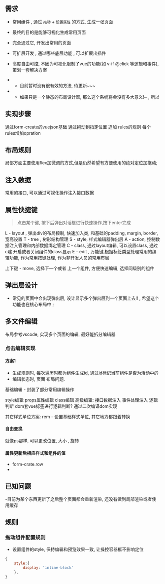 ## 需求

- 常用组件 ,  通过 `拖动` + `设置属性` 的方式, 生成一张页面 
- 最终的目的是能够可视化生成常用页面 
- 完全通过它, 开发出常用的页面
- 可扩展开发 , 通过哪些底层功能 , 可以扩展出插件 

- 高度自由可控, 不因为可视化限制了vue的功能(如 v-if @click 等逻辑和事件), 策划一套解决方案
- - 目前暂时没有很有效的方法, 待更新~~~ 
- - 如果只是一个静态的布局设计器, 那么这个系统将会没有多大意义!~ , 所以


## 实现步骤

通过form-create的vuejson基础
通过拖动到指定位置 追加 rules的规则
每个rules增加opration 

## 布局规则
局部方面主要使用flex加微调的方式,但是仍然希望有方便使用的绝对定位加拖动;


## 注入数据
常用的接口, 可以通过可视化操作注入接口数据


## 属性快捷键 

>  点击某个键, 按下后弹出对话框进行快速操作,按下enter完成

L - layout , 弹出div的布局控制, 快速加入类, 和基础的padding, margin, border, 宽高设置
T - tree , 树形结构管理
S - style, 样式编辑器弹出层
A - action, 控制数据注入管理和内部数据绑定管理
C - class, 通过layout编辑, 可以设置class, 通过c建 开启或者关闭组件的class显示
E - edit , 万能键,根据标签类型处理常用的编辑功能, 作为常用按键处理, 作为非开发人员的常用布局

上下键 - move, 选择下一个或者 上一个组件, 方便快速编辑, 选择同级别的组件

## 弹出层设计
- 常见的页面中会出现弹出层, 设计显示多个弹出层到一个页面上去!! , 希望这个功能也在核心布局中 ; 


## 多文件编辑

布局参考vscode, 实现多个页面的编辑, 最好能拆分编辑器


### 点击编辑实现





#### 方案1
- 生成规则时, 每次遍历时都为组件生成id, 通过id标记当前组件是否为活动中的
- 编辑状态时, 页面 布局问题.

基础编辑 - 封装了部分常用编辑操作

style编辑
props属性编辑
class编辑
高级编辑: 
接口数据注入
事件处理注入
逻辑判断
dom套vue标签进行逻辑判断? 通过二次编译dom实现

其它样式单位方案:
rem - 设置基础样式单位, 其它地方都跟着转换




#### 自由变换
就像ps那样, 可以更改位置, 大小 , 旋转


#### 属性更新后相应样式和组件的值

- form-crate.row
- 

## 已知问题

-目前为某个东西更新了之后整个页面都会重新渲染, 还没有做到局部渲染或者使用缓存


## 规则


### 拖动组件配置规则

- 设置组件的style, 保持编辑和预览效果一致, 让操控容器框不影响定位

```javascript
{
    style:{
        display: 'inline-block'
    },
}
```

### 